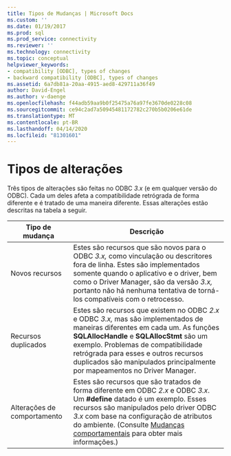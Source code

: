 ```yaml
---
title: Tipos de Mudanças | Microsoft Docs
ms.custom: ''
ms.date: 01/19/2017
ms.prod: sql
ms.prod_service: connectivity
ms.reviewer: ''
ms.technology: connectivity
ms.topic: conceptual
helpviewer_keywords:
- compatibility [ODBC], types of changes
- backward compatibility [ODBC], types of changes
ms.assetid: 6a7db81a-20aa-4915-aed8-429711a36f49
author: David-Engel
ms.author: v-daenge
ms.openlocfilehash: f44adb59aa9b0f25475a76a97fe3670de0228c08
ms.sourcegitcommit: ce94c2ad7a50945481172782c270b5b0206e61de
ms.translationtype: MT
ms.contentlocale: pt-BR
ms.lasthandoff: 04/14/2020
ms.locfileid: "81301601"
---
```

# <a name="types-of-changes"></a>Tipos de alterações
Três tipos de alterações são feitas no ODBC *3.x* (e em qualquer versão do ODBC). Cada um deles afeta a compatibilidade retrógrada de forma diferente e é tratado de uma maneira diferente. Essas alterações estão descritas na tabela a seguir.  
  
|Tipo de mudança|Descrição|  
|--------------------|-----------------|  
|Novos recursos|Estes são recursos que são novos para o ODBC *3.x,* como vinculação ou descritores fora de linha. Estes são implementados somente quando o aplicativo e o driver, bem como o Driver Manager, são da versão *3.x,* portanto não há nenhuma tentativa de torná-los compatíveis com o retrocesso.|  
|Recursos duplicados|Estes são recursos que existem no ODBC *2.x* e ODBC *3.x,* mas são implementados de maneiras diferentes em cada um. As funções **SQLAllocHandle** e **SQLAllocStmt** são um exemplo. Problemas de compatibilidade retrógrada para esses e outros recursos duplicados são manipulados principalmente por mapeamentos no Driver Manager.|  
|Alterações de comportamento|Estes são recursos que são tratados de forma diferente em ODBC *2.x* e ODBC *3.x*. Um **#define** datado é um exemplo. Esses recursos são manipulados pelo driver ODBC *3.x* com base na configuração de atributos do ambiente. (Consulte [Mudanças comportamentais](../../../odbc/reference/develop-app/behavioral-changes.md) para obter mais informações.)|
